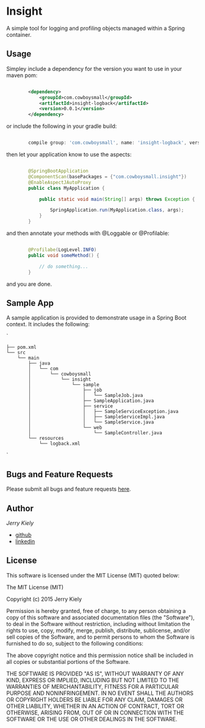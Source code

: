 Insight
=======

A simple tool for logging and profiling objects managed within a Spring container.


Usage
-----

Simpley include a dependency for the version you want to use in your maven pom:

```xml

        <dependency>
            <groupId>com.cowboysmall</groupId>
            <artifactId>insight-logback</artifactId>
            <version>0.0.1</version>
        </dependency>

```


or include the following in your gradle build:

```groovy

        compile group: 'com.cowboysmall', name: 'insight-logback', version: '0.0.1'

```

then let your application know to use the aspects:

```java

        @SpringBootApplication
        @ComponentScan(basePackages = {"com.cowboysmall.insight"})
        @EnableAspectJAutoProxy
        public class MyApplication {

            public static void main(String[] args) throws Exception {

                SpringApplication.run(MyApplication.class, args);
            }
        }

```

and then annotate your methods with @Loggable or @Profilable:

```java

        @Profilabe(LogLevel.INFO)
        public void someMethod() {

            // do something...
        }

```

and you are done.


Sample App
----------

A sample application is provided to demonstrate usage in a Spring Boot context. It includes the following:

`

    ├── pom.xml
    └── src
        └── main
            ├── java
            │   └── com
            │       └── cowboysmall
            │           └── insight
            │               └── sample
            │                   ├── job
            │                   │   └── SampleJob.java
            │                   ├── SampleApplication.java
            │                   ├── service
            │                   │   ├── SampleServiceException.java
            │                   │   ├── SampleServiceImpl.java
            │                   │   └── SampleService.java
            │                   └── web
            │                       └── SampleController.java
            └── resources
                └── logback.xml

`

Bugs and Feature Requests
-------------------------

Please submit all bugs and feature requests [here](https://github.com/cowboysmall/insight/issues/new).


Author
------

_Jerry Kiely_
- [github](https://github.com/cowboysmall)
- [linkedin](https://www.linkedin.com/in/cowboysmall)


License
-------

This software is licensed under the MIT License (MIT) quoted below:

The MIT License (MIT)

Copyright (c) 2015 Jerry Kiely

Permission is hereby granted, free of charge, to any person obtaining a copy
of this software and associated documentation files (the "Software"), to deal
in the Software without restriction, including without limitation the rights
to use, copy, modify, merge, publish, distribute, sublicense, and/or sell
copies of the Software, and to permit persons to whom the Software is
furnished to do so, subject to the following conditions:

The above copyright notice and this permission notice shall be included in all
copies or substantial portions of the Software.

THE SOFTWARE IS PROVIDED "AS IS", WITHOUT WARRANTY OF ANY KIND, EXPRESS OR
IMPLIED, INCLUDING BUT NOT LIMITED TO THE WARRANTIES OF MERCHANTABILITY,
FITNESS FOR A PARTICULAR PURPOSE AND NONINFRINGEMENT. IN NO EVENT SHALL THE
AUTHORS OR COPYRIGHT HOLDERS BE LIABLE FOR ANY CLAIM, DAMAGES OR OTHER
LIABILITY, WHETHER IN AN ACTION OF CONTRACT, TORT OR OTHERWISE, ARISING FROM,
OUT OF OR IN CONNECTION WITH THE SOFTWARE OR THE USE OR OTHER DEALINGS IN THE
SOFTWARE.

